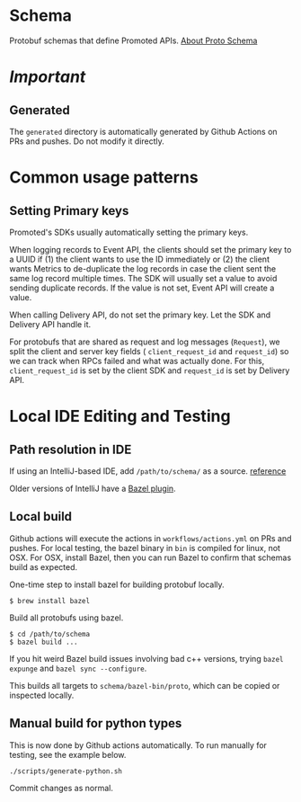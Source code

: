 # Schema

Protobuf schemas that define Promoted APIs. [About Proto Schema](proto-design.md)

# *Important*


## Generated

The `generated` directory is automatically generated by Github Actions on PRs and pushes.  Do not modify it directly.

# Common usage patterns

## Setting Primary keys

Promoted's SDKs usually automatically setting the primary keys.

When logging records to Event API, the clients should set the primary key to a UUID if (1) the client wants to use the ID immediately or (2) the client wants Metrics to de-duplicate the log records in case the client sent the same log record multiple times.  The SDK will usually set a value to avoid sending duplicate records.  If the value is not set, Event API will create a value.

When calling Delivery API, do not set the primary key.  Let the SDK and Delivery API handle it.

For protobufs that are shared as request and log messages (`Request`), we split the client and server key fields ( `client_request_id` and `request_id`) so we can track when RPCs failed and what was actually done.  For this, `client_request_id` is set by the client SDK and `request_id` is set by Delivery API.

# Local IDE Editing and Testing

## Path resolution in IDE

If using an IntelliJ-based IDE, add `/path/to/schema/` as a source. [reference](https://stackoverflow.com/questions/62837953/protocol-buffer-imports-not-recognized-in-intellij)

Older versions of IntelliJ have a [Bazel plugin](https://plugins.jetbrains.com/plugin/8609-bazel).

## Local build

Github actions will execute the actions in `workflows/actions.yml` on PRs and pushes.
For local testing, the bazel binary in `bin` is compiled for linux, not OSX.
For OSX, install Bazel, then you can run Bazel to confirm that schemas build as expected.

One-time step to install bazel for building protobuf locally.
```
$ brew install bazel
```

Build all protobufs using bazel.
```
$ cd /path/to/schema
$ bazel build ...
```

If you hit weird Bazel build issues involving bad c++ versions, trying `bazel expunge` and `bazel sync --configure`.

This builds all targets to `schema/bazel-bin/proto`, which can be copied or inspected locally.

## Manual build for python types

This is now done by Github actions automatically. To run manually for testing, see the example below.
```
./scripts/generate-python.sh
```

Commit changes as normal.

